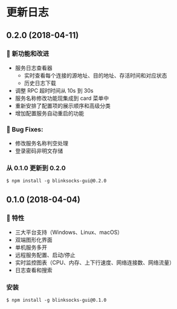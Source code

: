 # 更新日志

## 0.2.0 (2018-04-11)

### :rocket: 新功能和改进

- 服务日志查看器
  - 实时查看每个连接的源地址、目的地址、存活时间和对应状态
  - 历史日志下载
- 调整 RPC 超时时间从 10s 到 30s
- 服务名称修改功能现集成到 card 菜单中
- 重新安排了配置项的展示顺序和高级分类
- 增加配置服务自动重启的功能

### :bug: Bug Fixes:

- 修改服务名称判空处理
- 登录密码非明文存储

### 从 0.1.0 更新到 0.2.0

```
$ npm install -g blinksocks-gui@0.2.0
```

## 0.1.0 (2018-04-04)

### :rocket: 特性

- 三大平台支持（Windows、Linux、macOS）
- 双端图形化界面
- 单机服务多开
- 远程服务配置、启动/停止
- 实时监控图表（CPU、内存、上下行速度、网络连接数、网络流量）
- 日志查看和搜索

### 安装

```
$ npm install -g blinksocks-gui@0.1.0
```

